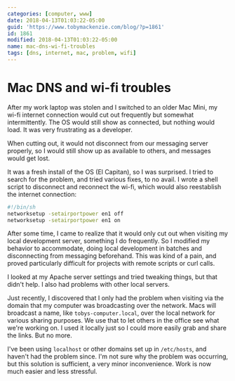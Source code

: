 ```yaml
---
categories: [computer, www]
date: 2018-04-13T01:03:22-05:00
guid: 'https://www.tobymackenzie.com/blog/?p=1861'
id: 1861
modified: 2018-04-13T01:03:22-05:00
name: mac-dns-wi-fi-troubles
tags: [dns, internet, mac, problem, wifi]
---
```


Mac DNS and wi-fi troubles
==========================

After my work laptop was stolen and I switched to an older Mac Mini, my wi-fi internet connection would cut out frequently but somewhat intermittently.<!--more-->  The OS would still show as connected, but nothing would load.  It was very frustrating as a developer.

When cutting out, it would not disconnect from our messaging server properly, so I would still show up as available to others, and messages would get lost.

It was a fresh install of the OS (El Capitan), so I was surprised.  I tried to search for the problem, and tried various fixes, to no avail.  I wrote a shell script to disconnect and reconnect the wi-fi, which would also reestablish the internet connection:

``` sh
#!/bin/sh
networksetup -setairportpower en1 off
networksetup -setairportpower en1 on
```

After some time, I came to realize that it would only cut out when visiting my local development server, something I do frequently.  So I modified my behavior to accommodate, doing local development in batches and disconnecting from messaging beforehand.  This was kind of a pain, and proved particularly difficult for projects with remote scripts or curl calls.

I looked at my Apache server settings and tried tweaking things, but that didn't help.  I also had problems with other local servers.

Just recently, I discovered that I only had the problem when visiting via the domain that my computer was broadcasting over the network.  Macs will broadcast a name, like `tobys-computer.local`, over the local network for various sharing purposes.  We use that to let others in the office see what we're working on.  I used it locally just so I could more easily grab and share the links.  But no more.

I've been using `localhost` or other domains set up in `/etc/hosts`, and haven't had the problem since.  I'm not sure why the problem was occurring, but this solution is sufficient, a very minor inconvenience.  Work is now much easier and less stressful.
